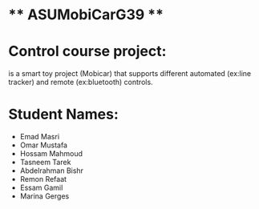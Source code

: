 # ** ASUMobiCarG39 ** 
# Control course project:
is a smart toy project (Mobicar) that supports different automated (ex:line tracker) and remote (ex:bluetooth) controls.
# Student Names:
* Emad Masri
* Omar Mustafa
* Hossam Mahmoud
* Tasneem Tarek
* Abdelrahman Bishr
* Remon Refaat
* Essam Gamil
* Marina Gerges
